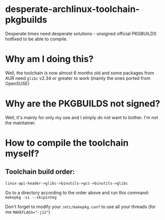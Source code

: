 # desperate-archlinux-toolchain-pkgbuilds
Desperate times need desperate solutions - unsigned official PKGBUILDS hotfixed to be able to compile. 

# Why am I doing this?
Well, the toolchain is now almost 6 months old and some packages from AUR need `glibc` v2.34 or greater to work (mainly the ones ported from OpenSUSE)

# Why are the PKGBUILDS not signed?
Well, it's mainly for only my use and I simply do not want to bother. I'm not the maintainer.

# How to compile the toolchain myself?
## Toolchain build order: 
`linux-api-header->glibc->binutils->gcc->binutils->glibc`

Go to a directory according to the order above and run this command:
`makepkg -si --skipinteg`

Don't forget to modify your `/etc/makepkg.conf` to use all your threads (for me `MAKEFLAGS="-j12"`)
